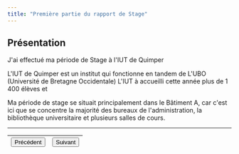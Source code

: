 ```yaml
---
title: "Première partie du rapport de Stage"
---
```

## Présentation
J'ai effectué ma période de Stage à l'IUT de Quimper

L'IUT de Quimper est un institut qui fonctionne en tandem de L'UBO (Université de Bretagne Occidentale)
L'IUT à accueilli cette année plus de 1 400 élèves et 

Ma période de stage se situait principalement dans le Bâtiment A, car c'est ici que se concentre la majorité des bureaux de l'administration, la bibliothèque universitaire et plusieurs salles de cours.

***
|<button onclick="window.location.href='https://vhascoet-pro.github.io/portfolio-bts.github.io/';">Précédent</button>|<button onclick="window.location.href='https://vhascoet-pro.github.io/portfolio-bts.github.io/rds2/rds2_2';">Suivant</button>|
|-|-|
